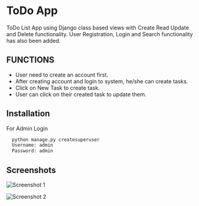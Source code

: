 
# ToDo App

ToDo List App using Django class based views with Create Read Update and Delete functionality. User Registration, Login and Search functionality has also been added. 


## FUNCTIONS

- User need to create an account first.
- After creating account and login to system, he/she can create tasks.
- Click on New Task to create task.
- User can click on their created task to update them.




## Installation

For Admin Login

```bash
  python manage.py createsuperuser
  Username: admin
  Password: admin
```
    
## Screenshots

![Screenshot 1](https://user-images.githubusercontent.com/115929272/197344627-127c7555-412b-4d61-a7f9-9e6770fe226e.png)

![Screenshot 2](https://user-images.githubusercontent.com/115929272/197344629-cb39ff35-0cf3-4620-8452-474aa83fbf8e.png)

